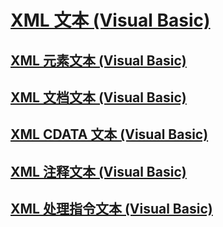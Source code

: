 # [XML 文本 (Visual Basic)](index.md)
## [XML 元素文本 (Visual Basic)](xml-element-literal.md)
## [XML 文档文本 (Visual Basic)](xml-document-literal.md)
## [XML CDATA 文本 (Visual Basic)](xml-cdata-literal.md)
## [XML 注释文本 (Visual Basic)](xml-comment-literal.md)
## [XML 处理指令文本 (Visual Basic)](xml-processing-instruction-literal.md)
